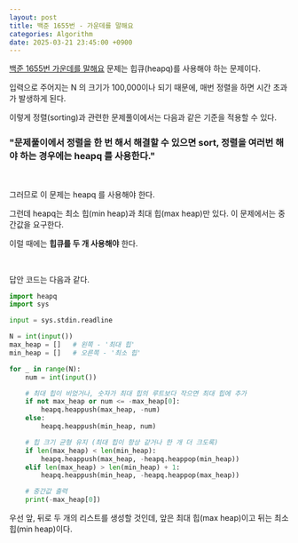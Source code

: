 ```yaml
---
layout: post
title: 백준 1655번 - 가운데를 말해요
categories: Algorithm
date: 2025-03-21 23:45:00 +0900
---
```

<a href="https://www.acmicpc.net/problem/1655" target="_blank">백준 1655번 가운데를 말해요</a> 문제는 힙큐(heapq)를 사용해야 하는 문제이다.

입력으로 주어지는 N 의 크기가 100,000이나 되기 때문에, 매번 정렬을 하면 시간 초과가 발생하게 된다.

이렇게 정렬(sorting)과 관련한 문제풀이에서는 다음과 같은 기준을 적용할 수 있다.

### "문제풀이에서 정렬을 한 번 해서 해결할 수 있으면 sort, 정렬을 여러번 해야 하는 경우에는 heapq 를 사용한다."

<br>

그러므로 이 문제는 heapq 를 사용해야 한다.

그런데 heapq는 최소 힙(min heap)과 최대 힙(max heap)만 있다. 이 문제에서는 중간값을 요구한다.

이럴 때에는 <b>힙큐를 두 개 사용해야</b> 한다.

<br>

답안 코드는 다음과 같다.

```python
import heapq
import sys

input = sys.stdin.readline

N = int(input())
max_heap = []   # 왼쪽 - '최대 힙'
min_heap = []   # 오른쪽 - '최소 힙'

for _ in range(N):
    num = int(input())

    # 최대 힙이 비었거나, 숫자가 최대 힙의 루트보다 작으면 최대 힙에 추가
    if not max_heap or num <= -max_heap[0]:
        heapq.heappush(max_heap, -num)
    else:
        heapq.heappush(min_heap, num)

    # 힙 크기 균형 유지 (최대 힙이 항상 같거나 한 개 더 크도록)
    if len(max_heap) < len(min_heap):
        heapq.heappush(max_heap, -heapq.heappop(min_heap))
    elif len(max_heap) > len(min_heap) + 1:
        heapq.heappush(min_heap, -heapq.heappop(max_heap))

    # 중간값 출력
    print(-max_heap[0])
```

우선 앞, 뒤로 두 개의 리스트를 생성할 것인데, 앞은 최대 힙(max heap)이고 뒤는 최소 힙(min heap)이다.
